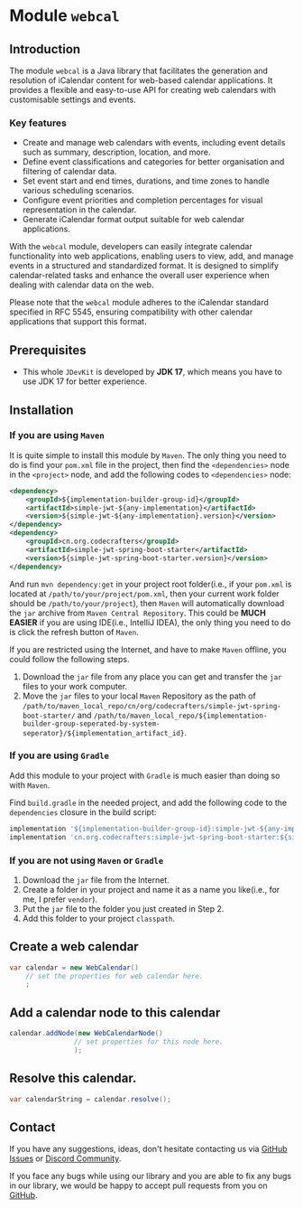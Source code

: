 # Module `webcal`

## Introduction

The module `webcal` is a Java library that facilitates the generation and resolution of iCalendar content for web-based calendar applications. It provides a flexible and easy-to-use API for creating web calendars with customisable settings and events.

### Key features

- Create and manage web calendars with events, including event details such as summary, description, location, and more.
- Define event classifications and categories for better organisation and filtering of calendar data.
- Set event start and end times, durations, and time zones to handle various scheduling scenarios.
- Configure event priorities and completion percentages for visual representation in the calendar.
- Generate iCalendar format output suitable for web calendar applications.

With the `webcal` module, developers can easily integrate calendar functionality into web applications, enabling users to view, add, and manage events in a structured and standardized format. It is designed to simplify calendar-related tasks and enhance the overall user experience when dealing with calendar data on the web.

Please note that the `webcal` module adheres to the iCalendar standard specified in RFC 5545, ensuring compatibility with other calendar applications that support this format.

## Prerequisites

- This whole `JDevKit` is developed by **JDK 17**, which means you have to use JDK 17 for better experience.

## Installation

### If you are using `Maven`

It is quite simple to install this module by `Maven`. The only thing you need to do is find your `pom.xml` file in the project, then find the `<dependencies>` node in the `<project>` node, and add the following codes to `<dependencies>` node:

```xml
<dependency>
    <groupId>${implementation-builder-group-id}</groupId>
    <artifactId>simple-jwt-${any-implementation}</artifactId>
    <version>${simple-jwt-${any-implementation}.version}</version>
</dependency>
<dependency>
    <groupId>cn.org.codecrafters</groupId>
    <artifactId>simple-jwt-spring-boot-starter</artifactId>
    <version>${simple-jwt-spring-boot-starter.version}</version>
</dependency>
```

And run `mvn dependency:get` in your project root folder(i.e., if your `pom.xml` is located at `/path/to/your/project/pom.xml`, then your current work folder should be `/path/to/your/project`), then `Maven` will automatically download the `jar` archive from `Maven Central Repository`. This could be **MUCH EASIER** if you are using IDE(i.e., IntelliJ IDEA), the only thing you need to do is click the refresh button of `Maven`.

If you are restricted using the Internet, and have to make `Maven` offline, you could follow the following steps.

1. Download the `jar` file from any place you can get and transfer the `jar` files to your work computer.
2. Move the `jar` files to your local `Maven` Repository as the path of `/path/to/maven_local_repo/cn/org/codecrafters/simple-jwt-spring-boot-starter/` and `/path/to/maven_local_repo/${implementation-builder-group-seperated-by-system-seperator}/${implementation_artifact_id}`.

### If you are using `Gradle`

Add this module to your project with `Gradle` is much easier than doing so with `Maven`.

Find `build.gradle` in the needed project, and add the following code to the `dependencies` closure in the build script:

```groovy
implementation '${implementation-builder-group-id}:simple-jwt-${any-implementation}:${simple-jwt-${any-implementation}.version}'
implementation 'cn.org.codecrafters:simple-jwt-spring-boot-starter:${simple-jwt-spring-boot-starter.version}'
```

### If you are not using `Maven` or `Gradle`

1. Download the `jar` file from the Internet.
2. Create a folder in your project and name it as a name you like(i.e., for me, I prefer `vendor`).
3. Put the `jar` file to the folder you just created in Step 2.
4. Add this folder to your project `classpath`.

## Create a web calendar

```java
var calendar = new WebCalendar()
    // set the properties for web calendar here.
    ;
```

## Add a calendar node to this calendar

```java
calendar.addNode(new WebCalendarNode()
                // set properties for this node here.
                );
```

## Resolve this calendar.

```java
var calendarString = calendar.resolve();
```

## Contact

If you have any suggestions, ideas, don't hesitate contacting us via [GitHub Issues](https://github.com/CodeCraftersCN/jdevkit/issues/new) or [Discord Community](https://discord.gg/NQK9tjcBB8). 

If you face any bugs while using our library and you are able to fix any bugs in our library, we would be happy to accept pull requests from you on [GitHub](https://github.com/CodeCraftersCN/jdevkit/compare).